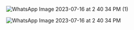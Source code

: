 ![WhatsApp Image 2023-07-16 at 2 40 34 PM (1)](https://github.com/anupomm/ostad-assignment-module-10/assets/95094496/abce5b98-2f85-4453-aebb-f8bf7c3bd2d4)

![WhatsApp Image 2023-07-16 at 2 40 34 PM](https://github.com/anupomm/ostad-assignment-module-10/assets/95094496/6e5f2737-fcbd-4a5f-b70d-7525de1432e8)
